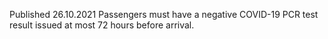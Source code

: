 Published 26.10.2021
Passengers must have a negative COVID-19 PCR test result issued at most 72 hours before arrival.</p><p>